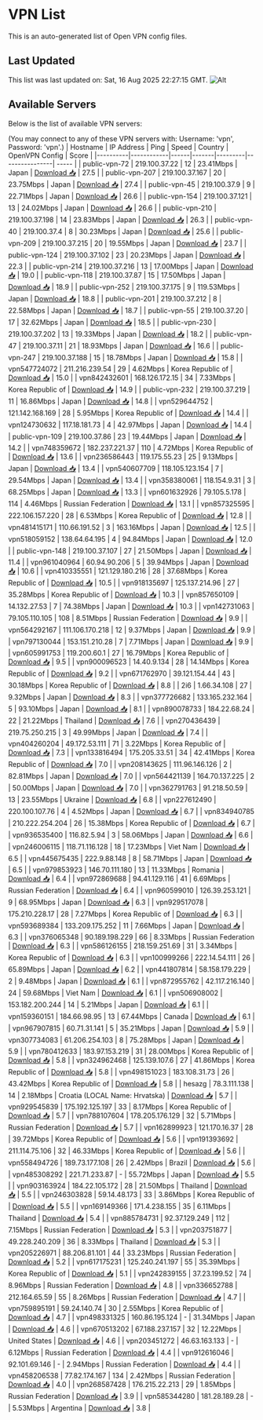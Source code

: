 # VPN List

This is an auto-generated list of Open VPN config files.

## Last Updated

This list was last updated on: Sat, 16 Aug 2025 22:27:15 GMT.
![Alt](https://repobeats.axiom.co/api/embed/186b98318ef1479477931607c1ad7d823f12451f.svg "Repobeats analytics image")

## Available Servers

Below is the list of available VPN servers:

(You may connect to any of these VPN servers with: Username: 'vpn', Password: 'vpn'.)
| Hostname | IP Address | Ping | Speed | Country | OpenVPN Config | Score |
|----------|------------|------|-------|---------|----------------| ----- |
| public-vpn-72 | 219.100.37.22 | 12 | 23.41Mbps | Japan | [Download 📥](./configs/server_0_JP.ovpn) | 27.5 |
| public-vpn-207 | 219.100.37.167 | 20 | 23.75Mbps | Japan | [Download 📥](./configs/server_1_JP.ovpn) | 27.4 |
| public-vpn-45 | 219.100.37.9 | 9 | 22.71Mbps | Japan | [Download 📥](./configs/server_2_JP.ovpn) | 26.6 |
| public-vpn-154 | 219.100.37.121 | 13 | 24.02Mbps | Japan | [Download 📥](./configs/server_3_JP.ovpn) | 26.6 |
| public-vpn-210 | 219.100.37.198 | 14 | 23.83Mbps | Japan | [Download 📥](./configs/server_4_JP.ovpn) | 26.3 |
| public-vpn-40 | 219.100.37.4 | 8 | 30.23Mbps | Japan | [Download 📥](./configs/server_5_JP.ovpn) | 25.6 |
| public-vpn-209 | 219.100.37.215 | 20 | 19.55Mbps | Japan | [Download 📥](./configs/server_6_JP.ovpn) | 23.7 |
| public-vpn-124 | 219.100.37.102 | 23 | 20.23Mbps | Japan | [Download 📥](./configs/server_7_JP.ovpn) | 22.3 |
| public-vpn-214 | 219.100.37.216 | 13 | 17.00Mbps | Japan | [Download 📥](./configs/server_8_JP.ovpn) | 19.0 |
| public-vpn-118 | 219.100.37.87 | 15 | 17.50Mbps | Japan | [Download 📥](./configs/server_9_JP.ovpn) | 18.9 |
| public-vpn-252 | 219.100.37.175 | 9 | 119.53Mbps | Japan | [Download 📥](./configs/server_10_JP.ovpn) | 18.8 |
| public-vpn-201 | 219.100.37.212 | 8 | 22.58Mbps | Japan | [Download 📥](./configs/server_11_JP.ovpn) | 18.7 |
| public-vpn-55 | 219.100.37.20 | 17 | 32.62Mbps | Japan | [Download 📥](./configs/server_12_JP.ovpn) | 18.5 |
| public-vpn-230 | 219.100.37.202 | 13 | 19.33Mbps | Japan | [Download 📥](./configs/server_13_JP.ovpn) | 18.2 |
| public-vpn-47 | 219.100.37.11 | 21 | 18.93Mbps | Japan | [Download 📥](./configs/server_14_JP.ovpn) | 16.6 |
| public-vpn-247 | 219.100.37.188 | 15 | 18.78Mbps | Japan | [Download 📥](./configs/server_15_JP.ovpn) | 15.8 |
| vpn547724072 | 211.216.239.54 | 29 | 4.62Mbps | Korea Republic of | [Download 📥](./configs/server_16_KR.ovpn) | 15.0 |
| vpn842432601 | 168.126.172.15 | 34 | 7.33Mbps | Korea Republic of | [Download 📥](./configs/server_17_KR.ovpn) | 14.9 |
| public-vpn-232 | 219.100.37.219 | 11 | 16.86Mbps | Japan | [Download 📥](./configs/server_18_JP.ovpn) | 14.8 |
| vpn529644752 | 121.142.168.169 | 28 | 5.95Mbps | Korea Republic of | [Download 📥](./configs/server_19_KR.ovpn) | 14.4 |
| vpn124730632 | 117.18.181.73 | 4 | 42.97Mbps | Japan | [Download 📥](./configs/server_20_JP.ovpn) | 14.4 |
| public-vpn-109 | 219.100.37.86 | 23 | 19.44Mbps | Japan | [Download 📥](./configs/server_21_JP.ovpn) | 14.2 |
| vpn748359672 | 182.237.221.37 | 110 | 4.72Mbps | Korea Republic of | [Download 📥](./configs/server_22_KR.ovpn) | 13.6 |
| vpn236586443 | 119.175.55.23 | 25 | 9.13Mbps | Japan | [Download 📥](./configs/server_23_JP.ovpn) | 13.4 |
| vpn540607709 | 118.105.123.154 | 7 | 29.54Mbps | Japan | [Download 📥](./configs/server_24_JP.ovpn) | 13.4 |
| vpn358380061 | 118.154.9.31 | 3 | 68.25Mbps | Japan | [Download 📥](./configs/server_25_JP.ovpn) | 13.3 |
| vpn601632926 | 79.105.5.178 | 114 | 4.46Mbps | Russian Federation | [Download 📥](./configs/server_26_RU.ovpn) | 13.1 |
| vpn857325595 | 222.106.157.220 | 28 | 6.53Mbps | Korea Republic of | [Download 📥](./configs/server_27_KR.ovpn) | 12.8 |
| vpn481415171 | 110.66.191.52 | 3 | 163.16Mbps | Japan | [Download 📥](./configs/server_28_JP.ovpn) | 12.5 |
| vpn518059152 | 138.64.64.195 | 4 | 94.84Mbps | Japan | [Download 📥](./configs/server_29_JP.ovpn) | 12.0 |
| public-vpn-148 | 219.100.37.107 | 27 | 21.50Mbps | Japan | [Download 📥](./configs/server_30_JP.ovpn) | 11.4 |
| vpn961040964 | 60.94.90.206 | 5 | 39.94Mbps | Japan | [Download 📥](./configs/server_31_JP.ovpn) | 10.6 |
| vpn410335551 | 121.129.180.216 | 28 | 37.68Mbps | Korea Republic of | [Download 📥](./configs/server_32_KR.ovpn) | 10.5 |
| vpn918135697 | 125.137.214.96 | 27 | 35.28Mbps | Korea Republic of | [Download 📥](./configs/server_33_KR.ovpn) | 10.3 |
| vpn857650109 | 14.132.27.53 | 7 | 74.38Mbps | Japan | [Download 📥](./configs/server_34_JP.ovpn) | 10.3 |
| vpn142731063 | 79.105.110.105 | 108 | 8.51Mbps | Russian Federation | [Download 📥](./configs/server_35_RU.ovpn) | 9.9 |
| vpn564292167 | 111.106.170.218 | 12 | 9.37Mbps | Japan | [Download 📥](./configs/server_36_JP.ovpn) | 9.9 |
| vpn797130044 | 153.151.210.28 | 7 | 7.71Mbps | Japan | [Download 📥](./configs/server_37_JP.ovpn) | 9.9 |
| vpn605991753 | 119.200.60.1 | 27 | 16.79Mbps | Korea Republic of | [Download 📥](./configs/server_38_KR.ovpn) | 9.5 |
| vpn900096523 | 14.40.9.134 | 28 | 14.14Mbps | Korea Republic of | [Download 📥](./configs/server_39_KR.ovpn) | 9.2 |
| vpn671762970 | 39.121.154.44 | 43 | 30.18Mbps | Korea Republic of | [Download 📥](./configs/server_40_KR.ovpn) | 8.8 |
| 2i6 | 1.66.34.108 | 27 | 9.32Mbps | Japan | [Download 📥](./configs/server_41_JP.ovpn) | 8.3 |
| vpn377726682 | 133.165.232.164 | 5 | 93.10Mbps | Japan | [Download 📥](./configs/server_42_JP.ovpn) | 8.1 |
| vpn890078733 | 184.22.68.24 | 22 | 21.22Mbps | Thailand | [Download 📥](./configs/server_43_TH.ovpn) | 7.6 |
| vpn270436439 | 219.75.250.215 | 3 | 49.99Mbps | Japan | [Download 📥](./configs/server_44_JP.ovpn) | 7.4 |
| vpn404260204 | 49.172.53.111 | 71 | 3.22Mbps | Korea Republic of | [Download 📥](./configs/server_45_KR.ovpn) | 7.3 |
| vpn133816494 | 175.205.33.51 | 34 | 42.41Mbps | Korea Republic of | [Download 📥](./configs/server_46_KR.ovpn) | 7.0 |
| vpn208143625 | 111.96.146.126 | 2 | 82.81Mbps | Japan | [Download 📥](./configs/server_47_JP.ovpn) | 7.0 |
| vpn564421139 | 164.70.137.225 | 2 | 50.00Mbps | Japan | [Download 📥](./configs/server_48_JP.ovpn) | 7.0 |
| vpn362791763 | 91.218.50.59 | 13 | 23.55Mbps | Ukraine | [Download 📥](./configs/server_49_UA.ovpn) | 6.8 |
| vpn227612490 | 220.100.107.76 | 4 | 4.52Mbps | Japan | [Download 📥](./configs/server_50_JP.ovpn) | 6.7 |
| vpn834940785 | 210.222.254.204 | 26 | 15.38Mbps | Korea Republic of | [Download 📥](./configs/server_51_KR.ovpn) | 6.7 |
| vpn936535400 | 116.82.5.94 | 3 | 58.06Mbps | Japan | [Download 📥](./configs/server_52_JP.ovpn) | 6.6 |
| vpn246006115 | 118.71.116.128 | 18 | 17.23Mbps | Viet Nam | [Download 📥](./configs/server_53_VN.ovpn) | 6.5 |
| vpn445675435 | 222.9.88.148 | 8 | 58.71Mbps | Japan | [Download 📥](./configs/server_54_JP.ovpn) | 6.5 |
| vpn979853923 | 146.70.111.180 | 13 | 11.33Mbps | Romania | [Download 📥](./configs/server_55_RO.ovpn) | 6.4 |
| vpn972869688 | 94.41.129.116 | 41 | 6.69Mbps | Russian Federation | [Download 📥](./configs/server_56_RU.ovpn) | 6.4 |
| vpn960599010 | 126.39.253.121 | 9 | 68.95Mbps | Japan | [Download 📥](./configs/server_57_JP.ovpn) | 6.3 |
| vpn929517078 | 175.210.228.17 | 28 | 7.27Mbps | Korea Republic of | [Download 📥](./configs/server_58_KR.ovpn) | 6.3 |
| vpn593689384 | 133.209.175.252 | 11 | 7.66Mbps | Japan | [Download 📥](./configs/server_59_JP.ovpn) | 6.3 |
| vpn376065348 | 90.189.198.229 | 66 | 8.33Mbps | Russian Federation | [Download 📥](./configs/server_60_RU.ovpn) | 6.3 |
| vpn586126155 | 218.159.251.69 | 31 | 3.34Mbps | Korea Republic of | [Download 📥](./configs/server_61_KR.ovpn) | 6.3 |
| vpn100999266 | 222.14.54.111 | 26 | 65.89Mbps | Japan | [Download 📥](./configs/server_62_JP.ovpn) | 6.2 |
| vpn441807814 | 58.158.179.229 | 2 | 9.48Mbps | Japan | [Download 📥](./configs/server_63_JP.ovpn) | 6.1 |
| vpn872955762 | 42.117.216.140 | 24 | 59.68Mbps | Viet Nam | [Download 📥](./configs/server_64_VN.ovpn) | 6.1 |
| vpn506908002 | 153.182.200.244 | 14 | 5.21Mbps | Japan | [Download 📥](./configs/server_65_JP.ovpn) | 6.1 |
| vpn159360151 | 184.66.98.95 | 13 | 67.44Mbps | Canada | [Download 📥](./configs/server_66_CA.ovpn) | 6.1 |
| vpn967907815 | 60.71.31.141 | 5 | 35.21Mbps | Japan | [Download 📥](./configs/server_67_JP.ovpn) | 5.9 |
| vpn307734083 | 61.206.254.103 | 8 | 75.28Mbps | Japan | [Download 📥](./configs/server_68_JP.ovpn) | 5.9 |
| vpn780412633 | 183.97.153.219 | 31 | 28.00Mbps | Korea Republic of | [Download 📥](./configs/server_69_KR.ovpn) | 5.8 |
| vpn324962468 | 125.139.107.6 | 27 | 41.86Mbps | Korea Republic of | [Download 📥](./configs/server_70_KR.ovpn) | 5.8 |
| vpn498151023 | 183.108.31.73 | 26 | 43.42Mbps | Korea Republic of | [Download 📥](./configs/server_71_KR.ovpn) | 5.8 |
| hesazg | 78.3.111.138 | 14 | 2.18Mbps | Croatia (LOCAL Name: Hrvatska) | [Download 📥](./configs/server_72_HR.ovpn) | 5.7 |
| vpn929545839 | 175.192.125.197 | 33 | 8.17Mbps | Korea Republic of | [Download 📥](./configs/server_73_KR.ovpn) | 5.7 |
| vpn788107604 | 178.205.176.129 | 32 | 5.71Mbps | Russian Federation | [Download 📥](./configs/server_74_RU.ovpn) | 5.7 |
| vpn162899923 | 121.170.16.37 | 28 | 39.72Mbps | Korea Republic of | [Download 📥](./configs/server_75_KR.ovpn) | 5.6 |
| vpn191393692 | 211.114.75.106 | 32 | 46.33Mbps | Korea Republic of | [Download 📥](./configs/server_76_KR.ovpn) | 5.6 |
| vpn558494726 | 189.73.177.108 | 26 | 2.42Mbps | Brazil | [Download 📥](./configs/server_77_BR.ovpn) | 5.6 |
| vpn485308292 | 221.71.233.87 | - | 55.72Mbps | Japan | [Download 📥](./configs/server_78_JP.ovpn) | 5.5 |
| vpn903163924 | 184.22.105.172 | 28 | 21.50Mbps | Thailand | [Download 📥](./configs/server_79_TH.ovpn) | 5.5 |
| vpn246303828 | 59.14.48.173 | 33 | 3.86Mbps | Korea Republic of | [Download 📥](./configs/server_80_KR.ovpn) | 5.5 |
| vpn169149366 | 171.4.238.155 | 35 | 6.11Mbps | Thailand | [Download 📥](./configs/server_81_TH.ovpn) | 5.4 |
| vpn885784731 | 92.37.129.249 | 112 | 7.15Mbps | Russian Federation | [Download 📥](./configs/server_82_RU.ovpn) | 5.3 |
| vpn203751877 | 49.228.240.209 | 36 | 8.33Mbps | Thailand | [Download 📥](./configs/server_83_TH.ovpn) | 5.3 |
| vpn205226971 | 88.206.81.101 | 44 | 33.23Mbps | Russian Federation | [Download 📥](./configs/server_84_RU.ovpn) | 5.2 |
| vpn617175231 | 125.240.241.197 | 55 | 35.39Mbps | Korea Republic of | [Download 📥](./configs/server_85_KR.ovpn) | 5.1 |
| vpn242839155 | 37.23.199.52 | 74 | 8.96Mbps | Russian Federation | [Download 📥](./configs/server_86_RU.ovpn) | 4.8 |
| vpn336652788 | 212.164.65.59 | 55 | 8.26Mbps | Russian Federation | [Download 📥](./configs/server_87_RU.ovpn) | 4.7 |
| vpn759895191 | 59.24.140.74 | 30 | 2.55Mbps | Korea Republic of | [Download 📥](./configs/server_88_KR.ovpn) | 4.7 |
| vpn498331325 | 160.86.195.124 | - | 31.34Mbps | Japan | [Download 📥](./configs/server_89_JP.ovpn) | 4.6 |
| vpn670513202 | 67.188.237.157 | 32 | 12.22Mbps | United States | [Download 📥](./configs/server_90_US.ovpn) | 4.6 |
| vpn203451272 | 46.63.163.133 | - | 6.12Mbps | Russian Federation | [Download 📥](./configs/server_91_RU.ovpn) | 4.4 |
| vpn912616046 | 92.101.69.146 | - | 2.94Mbps | Russian Federation | [Download 📥](./configs/server_92_RU.ovpn) | 4.4 |
| vpn458206538 | 77.82.174.167 | 134 | 2.42Mbps | Russian Federation | [Download 📥](./configs/server_93_RU.ovpn) | 4.0 |
| vpn268587428 | 176.215.22.213 | 29 | 1.85Mbps | Russian Federation | [Download 📥](./configs/server_94_RU.ovpn) | 3.9 |
| vpn585344280 | 181.28.189.28 | - | 5.53Mbps | Argentina | [Download 📥](./configs/server_95_AR.ovpn) | 3.8 |
